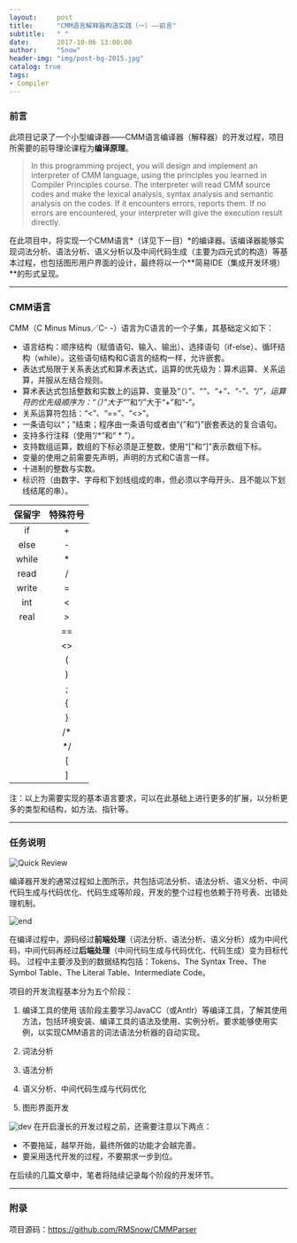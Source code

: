 ```yaml
---
layout:     post
title:      "CMM语言解释器构造实践（一）——前言"
subtitle:   " "
date:       2017-10-06 13:00:00
author:     "Snow"
header-img: "img/post-bg-2015.jpg"
catalog: true
tags:
- Compiler
---
```


### 前言

此项目记录了一个小型编译器——CMM语言编译器（解释器）的开发过程，项目所需要的前导理论课程为**编译原理**。

> In this programming project, you will design and implement an interpreter of CMM language, using the principles you learned in Compiler Principles course. The interpreter will read CMM source codes and make the lexical analysis, syntax analysis and semantic analysis on the codes. If it encounters errors, reports them. If no errors are encountered, your interpreter will give the execution result directly.

在此项目中，将实现一个CMM语言*（详见下一目）*的编译器。该编译器能够实现词法分析、语法分析、语义分析以及中间代码生成（主要为四元式的构造）等基本过程，也包括图形用户界面的设计，最终将以一个**简易IDE（集成开发环境）**的形式呈现。

----------


### CMM语言

CMM（C Minus Minus／C- -）语言为C语言的一个子集，其基础定义如下：

 - 语言结构：顺序结构（赋值语句、输入、输出）、选择语句（if-else）、循环结构（while）。这些语句结构和C语言的结构一样，允许嵌套。
 - 表达式局限于关系表达式和算术表达式，运算的优先级为：算术运算、关系运算，并服从左结合规则。
 -  算术表达式包括整数和实数上的运算、变量及“（）”、“*”、“+”、“-”、“/”，运算符的优先级顺序为：“（）”大于“*”和“/”大于“+”和“-”。
 -  关系运算符包括：“<”、“==”、“<>”。 
 -  一条语句以“；”结束；程序由一条语句或者由“{”和“}”嵌套表达的复合语句。
 - 支持多行注释（使用“/*”和“ * ”）。
 - 支持数组运算，数组的下标必须是正整数，使用“[”和“]”表示数组下标。
 - 变量的使用之前需要先声明，声明的方式和C语言一样。
 - 十进制的整数与实数。
 - 标识符（由数字、字母和下划线组成的串，但必须以字母开头、且不能以下划线结尾的串）。

|保留字|特殊符号|
|:-:|:-:|
|if|+|
|else|-|
|while|*|
|read|/|
|write|=|
|int|<|
|real|>|
||==|
||<>|
||(|
||)|
||;|
||{|
||}|
||/*|
||*/|
||[|
||]|

注：以上为需要实现的基本语言要求，可以在此基础上进行更多的扩展，以分析更多的类型和结构，如方法、指针等。

----------

### 任务说明

![Quick Review](http://img.my.csdn.net/uploads/201710/06/1507268146_4236.png)

编译器开发的通常过程如上图所示，共包括词法分析、语法分析、语义分析、中间代码生成与代码优化、代码生成等阶段，开发的整个过程也依赖于符号表、出错处理机制。


![end](http://img.my.csdn.net/uploads/201710/06/1507268679_7496.png)

在编译过程中，源码经过**前端处理**（词法分析、语法分析、语义分析）成为中间代码，中间代码再经过**后端处理**（中间代码生成与代码优化、代码生成）变为目标代码。
过程中主要涉及到的数据结构包括：Tokens、The Syntax Tree、The Symbol Table、The Literal Table、Intermediate Code。

项目的开发流程基本分为五个阶段：

 1. 编译工具的使用
 该阶段主要学习JavaCC（或Antlr）等编译工具，了解其使用方法，包括环境安装、编译工具的语法及使用、实例分析。要求能够使用实例，以实现CMM语言的词法语法分析器的自动实现。
 
 2. 词法分析
 
 3. 语法分析

 4. 语义分析、中间代码生成与代码优化
 
 5. 图形界面开发

![dev](http://img.my.csdn.net/uploads/201710/06/1507305010_8215.png)
在开启漫长的开发过程之前，还需要注意以下两点：

 - 不要拖延，越早开始，最终所做的功能才会越完善。
 - 要采用迭代开发的过程，不要期求一步到位。

在后续的几篇文章中，笔者将陆续记录每个阶段的开发环节。

----------


### 附录

项目源码：https://github.com/RMSnow/CMMParser
